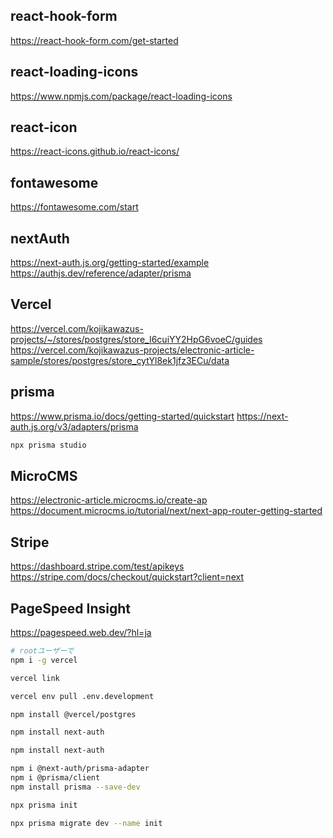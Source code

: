 
## react-hook-form

https://react-hook-form.com/get-started

## react-loading-icons

https://www.npmjs.com/package/react-loading-icons

## react-icon

https://react-icons.github.io/react-icons/

## fontawesome

https://fontawesome.com/start

## nextAuth

https://next-auth.js.org/getting-started/example
https://authjs.dev/reference/adapter/prisma

## Vercel
https://vercel.com/kojikawazus-projects/~/stores/postgres/store_I6cuiYY2HpG6voeC/guides
https://vercel.com/kojikawazus-projects/electronic-article-sample/stores/postgres/store_cytYl8ek1jfz3ECu/data

## prisma

https://www.prisma.io/docs/getting-started/quickstart
https://next-auth.js.org/v3/adapters/prisma

```bash
npx prisma studio
```

## MicroCMS

https://electronic-article.microcms.io/create-ap
https://document.microcms.io/tutorial/next/next-app-router-getting-started

## Stripe

https://dashboard.stripe.com/test/apikeys
https://stripe.com/docs/checkout/quickstart?client=next

## PageSpeed Insight

https://pagespeed.web.dev/?hl=ja

```bash
# rootユーザーで
npm i -g vercel

vercel link

vercel env pull .env.development

npm install @vercel/postgres
```

```bash
npm install next-auth
```

```bash
npm install next-auth
```

```bash
npm i @next-auth/prisma-adapter
npm i @prisma/client
npm install prisma --save-dev

npx prisma init

npx prisma migrate dev --name init
```